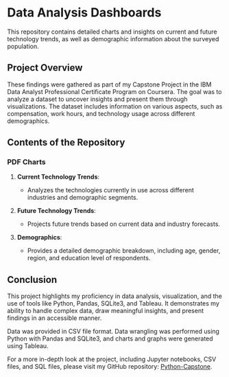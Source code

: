 # Data Analysis Dashboards

This repository contains detailed charts and insights on current and future technology trends, as well as demographic information about the surveyed population.

## Project Overview
These findings were gathered as part of my Capstone Project in the IBM Data Analyst Professional Certificate Program on Coursera. The goal was to analyze a dataset to uncover insights and present them through visualizations. The dataset includes information on various aspects, such as compensation, work hours, and technology usage across different demographics.

## Contents of the Repository

### PDF Charts

1. **Current Technology Trends**:
    - Analyzes the technologies currently in use across different industries and demographic segments.

2. **Future Technology Trends**:
    - Projects future trends based on current data and industry forecasts.

3. **Demographics**:
    - Provides a detailed demographic breakdown, including age, gender, region, and education level of respondents.

## Conclusion
This project highlights my proficiency in data analysis, visualization, and the use of tools like Python, Pandas, SQLite3, and Tableau. It demonstrates my ability to handle complex data, draw meaningful insights, and present findings in an accessible manner.

Data was provided in CSV file format. Data wrangling was performed using Python with Pandas and SQLite3, and charts and graphs were generated using Tableau.

For a more in-depth look at the project, including Jupyter notebooks, CSV files, and SQL files, please visit my GitHub repository: [Python-Capstone](https://github.com/Caleekro/Python-Capstone).
